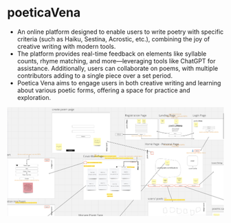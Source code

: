 # poeticaVena

- An online platform designed to enable users to write poetry with specific criteria (such as Haiku, Sestina, Acrostic, etc.), combining the joy of creative writing with modern tools. 
- The platform provides real-time feedback on elements like syllable counts, rhyme matching, and more—leveraging tools like ChatGPT for assistance. Additionally, users can collaborate on poems, with multiple contributors adding to a single piece over a set period. 
- Poetica Vena aims to engage users in both creative writing and learning about various poetic forms, offering a space for practice and exploration.

![Screenshot-wireframe_poeticaVena.png](Screenshot-wireframe_poeticaVena.png)
